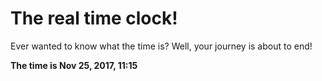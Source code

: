 # The real time clock!

Ever wanted to know what the time is? Well, your journey is about to end!

**The time is Nov 25, 2017, 11:15**